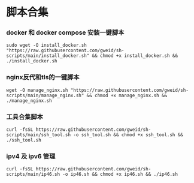 # 脚本合集



### docker 和 docker compose 安装一键脚本

```shell
sudo wget -O install_docker.sh "https://raw.githubusercontent.com/gweid/sh-scripts/main/install_docker.sh" && chmod +x install_docker.sh && ./install_docker.sh
```



### nginx反代和tls的一键脚本

```shell
wget -O manage_nginx.sh "https://raw.githubusercontent.com/gweid/sh-scripts/main/manage_nginx.sh" && chmod +x manage_nginx.sh && ./manage_nginx.sh
```



### 工具合集脚本

```shell
curl -fsSL https://raw.githubusercontent.com/gweid/sh-scripts/main/ssh_tool.sh -o ssh_tool.sh && chmod +x ssh_tool.sh && ./ssh_tool.sh
```



### ipv4 及 ipv6 管理

```shell
curl -fsSL https://raw.githubusercontent.com/gweid/sh-scripts/main/ip46.sh -o ip46.sh && chmod +x ip46.sh && ./ip46.sh
```
